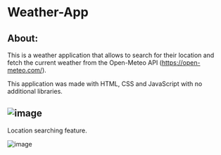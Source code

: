 # Weather-App

## About: 
This is a weather application that allows to search for their location and fetch the current weather from the Open-Meteo API (https://open-meteo.com/).

This application was made with HTML, CSS and JavaScript with no additional libraries. 

![image](https://user-images.githubusercontent.com/118615143/221428921-f51ed5dc-15dd-44fc-b9ee-132715c7716a.png)
---
Location searching feature. 

![image](https://github.com/MechEng-27/Weather-App/assets/118615143/6f4124f8-e317-4eb5-8f98-a8350b53beee)




